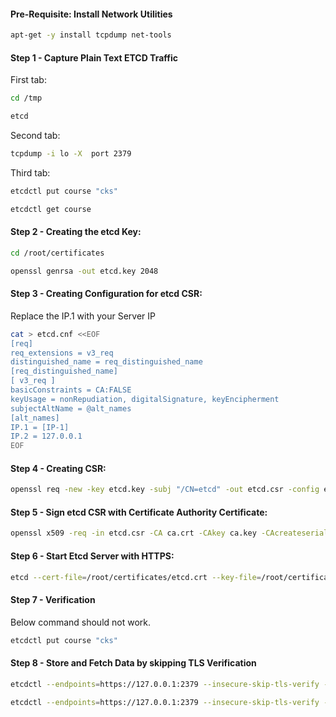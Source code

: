 
#### Pre-Requisite: Install Network Utilities
```sh
apt-get -y install tcpdump net-tools
```

#### Step 1 - Capture Plain Text ETCD Traffic

First tab:
```sh
cd /tmp

etcd
```
Second tab:
```sh
tcpdump -i lo -X  port 2379
```
Third tab:
```sh
etcdctl put course "cks"

etcdctl get course
```
#### Step 2 - Creating the etcd  Key:
```sh
cd /root/certificates

openssl genrsa -out etcd.key 2048
```

#### Step 3 - Creating Configuration for etcd CSR:

Replace the IP.1 with your Server IP

```sh
cat > etcd.cnf <<EOF
[req]
req_extensions = v3_req
distinguished_name = req_distinguished_name
[req_distinguished_name]
[ v3_req ]
basicConstraints = CA:FALSE
keyUsage = nonRepudiation, digitalSignature, keyEncipherment
subjectAltName = @alt_names
[alt_names]
IP.1 = [IP-1]
IP.2 = 127.0.0.1
EOF
```
#### Step 4 - Creating CSR:
```sh
openssl req -new -key etcd.key -subj "/CN=etcd" -out etcd.csr -config etcd.cnf
```
#### Step 5 - Sign etcd CSR with Certificate Authority Certificate:
```sh
openssl x509 -req -in etcd.csr -CA ca.crt -CAkey ca.key -CAcreateserial  -out etcd.crt -extensions v3_req -extfile etcd.cnf -days 2000
```

#### Step 6 - Start Etcd Server with HTTPS:
```sh
etcd --cert-file=/root/certificates/etcd.crt --key-file=/root/certificates/etcd.key --advertise-client-urls=https://127.0.0.1:2379 --listen-client-urls=https://127.0.0.1:2379
```

#### Step 7 - Verification 
Below command should not work.
```sh
etcdctl put course "cks"
```

#### Step 8 - Store and Fetch Data by skipping TLS Verification
```sh
etcdctl --endpoints=https://127.0.0.1:2379 --insecure-skip-tls-verify --insecure-transport=false put course "cks"

etcdctl --endpoints=https://127.0.0.1:2379 --insecure-skip-tls-verify --insecure-transport=false get course
```
